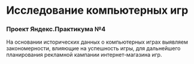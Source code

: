 # Исследование компьютерных игр
### Проект Яндекс.Практикума №4
На основании исторических данных о компьютерных играх выявляем закономерности, влияющие на успешность игры, для дальнейшего планирования рекламной кампании интернет-магазина игр.
